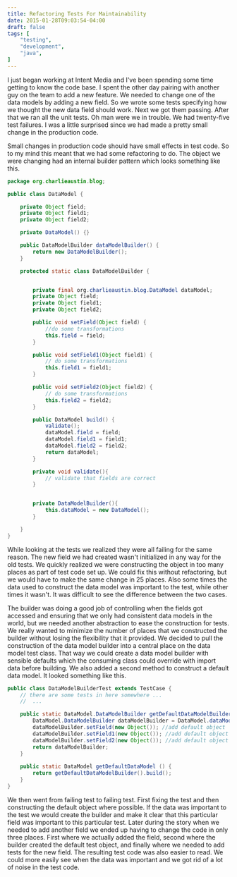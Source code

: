 ```yaml
---
title: Refactoring Tests For Maintainability
date: 2015-01-28T09:03:54-04:00
draft: false
tags: [
    "testing",
    "development",
    "java",
]
---
```

I just began working at Intent Media  and I've been spending some time getting to know the code base. I spent the other day pairing with another guy on the team to add a new feature. We needed to change one of the data models by adding a new field. So we wrote some tests specifying how we thought the new data field should work. Next we got them passing. After that we ran all the unit tests. Oh man were we in trouble. We had twenty-five test failures. I was a little surprised since we had made a pretty small change in the production code.


Small changes in production code should have small effects in test code. So to my mind this meant that we had some refactoring to do. The object we were changing had an internal builder pattern which looks something like this.

```java
package org.charlieaustin.blog;

public class DataModel {

    private Object field;
    private Object field1;
    private Object field2;

    private DataModel() {}

    public DataModelBuilder dataModelBuilder() {
        return new DataModelBuilder();
    }

    protected static class DataModelBuilder {


        private final org.charlieaustin.blog.DataModel dataModel;
        private Object field;
        private Object field1;
        private Object field2;

        public void setField(Object field) {
            //do some transformations
            this.field = field;
        }

        public void setField1(Object field1) {
            // do some transformations
            this.field1 = field1;
        }

        public void setField2(Object field2) {
            // do some transformations
            this.field2 = field2;
        }

        public DataModel build() {
            validate();
            dataModel.field = field;
            dataModel.field1 = field1;
            dataModel.field2 = field2;
            return dataModel;
        }

        private void validate(){
            // validate that fields are correct
        }


        private DataModelBuilder(){
            this.dataModel = new DataModel();
        }

    }
} 
```
 


While looking at the tests we realized they were all failing for the same reason. The new field we had created wasn't initialized in any way for the old tests. We quickly realized we were constructing the object in too many places as part of test code set up. We could fix this without refactoring, but we would have to make the same change in 25 places. Also some times the data used to construct the data model was important to the test, while other times it wasn't. It was difficult to see the difference between the two cases.


The builder was doing a good job of controlling when the fields got accessed and ensuring that we only had consistent data models in the world, but we needed another abstraction to ease the construction for tests. We really wanted to minimize the number of places that we constructed the builder without losing the flexibility that it provided. We decided to pull the construction of the data model builder into a central place on the data model test class. That way we could create a data model builder with sensible defaults which the consuming class could override with import data before building. We also added a second method to construct a default data model. It looked something like this.


```java
public class DataModelBuilderTest extends TestCase {
    // there are some tests in here somewhere ...
    //  ...

    public static DataModel.DataModelBuilder getDefaultDataModelBuilder() {
        DataModel.DataModelBuilder dataModelBuilder = DataModel.dataModelBuilder();
        dataModelBuilder.setField(new Object()); //add default object
        dataModelBuilder.setField1(new Object()); //add default object
        dataModelBuilder.setField2(new Object()); //add default object
        return dataModelBuilder;
    }
    
    public static DataModel getDefaultDataModel () {
        return getDefaultDataModelBuilder().build();
    }
} 
```

We then went from failing test to failing test. First fixing the test and then constructing the default object where possible. If the data was important to the test we would create the builder and make it clear that this particular field was important to this particular test. Later during the story when we needed to add another field we ended up having to change the code in only three places. First where we actually added the field, second where the builder created the default test object, and finally where we needed to add tests for the new field. The resulting test code was also easier to read. We could more easily see when the data was important and we got rid of a lot of noise in the test code.